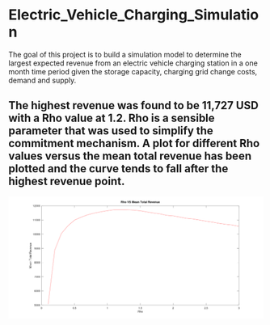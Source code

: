 # Electric_Vehicle_Charging_Simulation
The goal of this project is to build a simulation model to determine the largest expected revenue from an electric vehicle charging station in a one month time period given the storage capacity, charging grid change costs, demand and supply.

## The highest revenue was found to be 11,727 USD with a Rho value at 1.2. Rho is a sensible parameter that was used to simplify the commitment mechanism. A plot for different Rho values versus the mean total revenue has been plotted and the curve tends to fall after the highest revenue point. 

![](Images/Charge.png)
